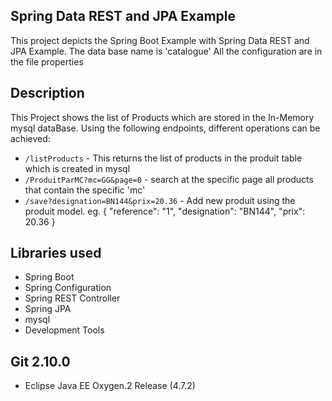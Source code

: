 ## Spring Data REST and JPA Example
This project depicts the Spring Boot Example with Spring Data REST and JPA Example.
The data base name is 'catalogue'
All the configuration are in the file properties

## Description
This Project shows the list of Products which are stored in the In-Memory mysql dataBase. Using the following endpoints, different operations can be achieved:
- `/listProducts` - This returns the list of products in the produit table which is created in mysql
- `/ProduitParMC?mc=GG&page=0` - search at the specific page all products that contain the specific 'mc'
- `/save?designation=BN144&prix=20.36` - Add new produit using the produit model. eg. { "reference": "1", "designation": "BN144", "prix": 20.36 }

## Libraries used
- Spring Boot
- Spring Configuration
- Spring REST Controller
- Spring JPA
- mysql
- Development Tools

## Git 2.10.0
- Eclipse Java EE Oxygen.2 Release (4.7.2)
